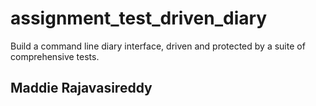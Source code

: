 # assignment_test_driven_diary
Build a command line diary interface, driven and protected by a suite of comprehensive tests.

## Maddie Rajavasireddy
